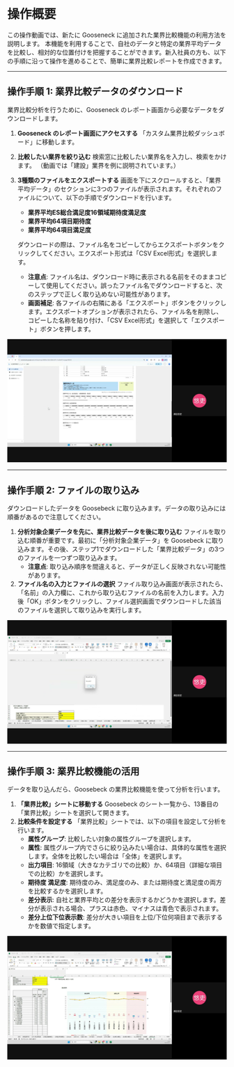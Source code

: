 # 操作概要

この操作動画では、新たに Gooseneck に追加された業界比較機能の利用方法を説明します。
本機能を利用することで、自社のデータと特定の業界平均データを比較し、相対的な位置付けを把握することができます。新入社員の方も、以下の手順に沿って操作を進めることで、簡単に業界比較レポートを作成できます。

---

## 操作手順 1: 業界比較データのダウンロード

業界比較分析を行うために、Gooseneck のレポート画面から必要なデータをダウンロードします。

1.  **Gooseneck のレポート画面にアクセスする**
    「カスタム業界比較ダッシュボード」に移動します。
2.  **比較したい業界を絞り込む**
    検索窓に比較したい業界名を入力し、検索をかけます。
    （動画では「建設」業界を例に説明されています。）
3.  **3種類のファイルをエクスポートする**
    画面を下にスクロールすると、「業界平均データ」のセクションに3つのファイルが表示されます。それぞれのファイルについて、以下の手順でダウンロードを行います。
    * **業界平均ES総合満足度16領域期待度満足度**
    * **業界平均64項目期待度**
    * **業界平均64項目満足度**
    
    ダウンロードの際は、ファイル名をコピーしてからエクスポートボタンをクリックしてください。エクスポート形式は「CSV Excel形式」を選択します。
    
    -   **注意点**: ファイル名は、ダウンロード時に表示される名前をそのままコピーして使用してください。誤ったファイル名でダウンロードすると、次のステップで正しく取り込めない可能性があります。
    -   **画面補足**: 各ファイルの右隣にある「エクスポート」ボタンをクリックします。エクスポートオプションが表示されたら、ファイル名を削除し、コピーした名称を貼り付け、「CSV Excel形式」を選択して「エクスポート」ボタンを押します。

![スクリーンショット](./images/02_28.jpg)

---

## 操作手順 2: ファイルの取り込み

ダウンロードしたデータを Goosebeck に取り込みます。データの取り込みには順番があるので注意してください。

1.  **分析対象企業データを先に、業界比較データを後に取り込む**
    ファイルを取り込む順番が重要です。最初に「分析対象企業データ」を Goosebeck に取り込みます。その後、ステップ1でダウンロードした「業界比較データ」の3つのファイルを一つずつ取り込みます。
    -   **注意点**: 取り込み順序を間違えると、データが正しく反映されない可能性があります。
2.  **ファイル名の入力とファイルの選択**
    ファイル取り込み画面が表示されたら、「名前」の入力欄に、これから取り込むファイルの名前を入力します。入力後「OK」ボタンをクリックし、ファイル選択画面でダウンロードした該当のファイルを選択して取り込みを実行します。

![スクリーンショット](./images/04_44.jpg)

---

## 操作手順 3: 業界比較機能の活用

データを取り込んだら、Goosebeck の業界比較機能を使って分析を行います。

1.  **「業界比較」シートに移動する**
    Goosebeck のシート一覧から、13番目の「業界比較」シートを選択して開きます。
2.  **比較条件を設定する**
    「業界比較」シートでは、以下の項目を設定して分析を行います。
    * **属性グループ**: 比較したい対象の属性グループを選択します。
    * **属性**: 属性グループ内でさらに絞り込みたい場合は、具体的な属性を選択します。全体を比較したい場合は「全体」を選択します。
    * **出力項目**: 16領域（大きなカテゴリでの比較）か、64項目（詳細な項目での比較）かを選択します。
    * **期待度 満足度**: 期待度のみ、満足度のみ、または期待度と満足度の両方を比較するかを選択します。
    * **差分表示**: 自社と業界平均との差分を表示するかどうかを選択します。差分が表示される場合、プラスは赤色、マイナスは青色で表示されます。
    * **差分上位下位表示数**: 差分が大きい項目を上位/下位何項目まで表示するかを数値で指定します。

![スクリーンショット](./images/07_20.jpg)